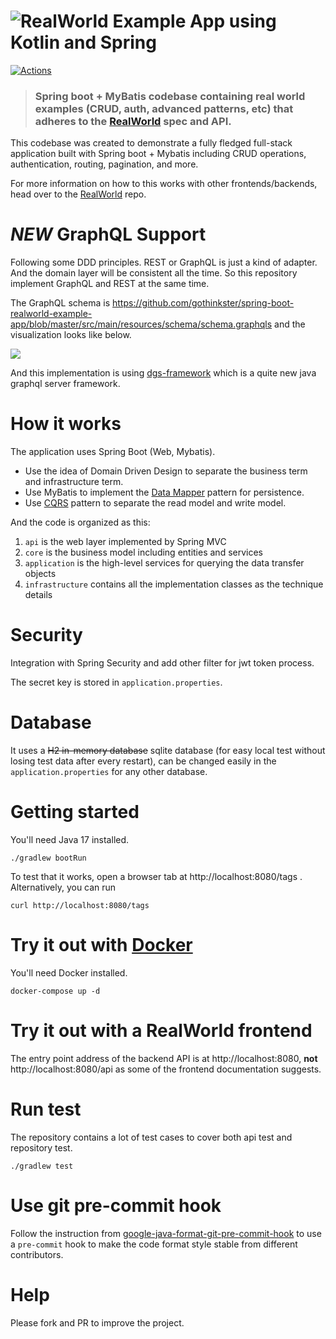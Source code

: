 # ![RealWorld Example App using Kotlin and Spring](example-logo.png)

[![Actions](https://github.com/gothinkster/spring-boot-realworld-example-app/workflows/Java%20CI/badge.svg)](https://github.com/gothinkster/spring-boot-realworld-example-app/actions)

> ### Spring boot + MyBatis codebase containing real world examples (CRUD, auth, advanced patterns, etc) that adheres to the [RealWorld](https://github.com/gothinkster/realworld-example-apps) spec and API.

This codebase was created to demonstrate a fully fledged full-stack application built with Spring boot + Mybatis
including CRUD operations, authentication, routing, pagination, and more.

For more information on how to this works with other frontends/backends, head over to
the [RealWorld](https://github.com/gothinkster/realworld) repo.

# *NEW* GraphQL Support

Following some DDD principles. REST or GraphQL is just a kind of adapter. And the domain layer will be consistent all
the time. So this repository implement GraphQL and REST at the same time.

The GraphQL schema
is https://github.com/gothinkster/spring-boot-realworld-example-app/blob/master/src/main/resources/schema/schema.graphqls
and the visualization looks like below.

![](graphql-schema.png)

And this implementation is using [dgs-framework](https://github.com/Netflix/dgs-framework) which is a quite new java
graphql server framework.

# How it works

The application uses Spring Boot (Web, Mybatis).

* Use the idea of Domain Driven Design to separate the business term and infrastructure term.
* Use MyBatis to implement the [Data Mapper](https://martinfowler.com/eaaCatalog/dataMapper.html) pattern for
  persistence.
* Use [CQRS](https://martinfowler.com/bliki/CQRS.html) pattern to separate the read model and write model.

And the code is organized as this:

1. `api` is the web layer implemented by Spring MVC
2. `core` is the business model including entities and services
3. `application` is the high-level services for querying the data transfer objects
4. `infrastructure`  contains all the implementation classes as the technique details

# Security

Integration with Spring Security and add other filter for jwt token process.

The secret key is stored in `application.properties`.

# Database

It uses a ~~H2 in-memory database~~ sqlite database (for easy local test without losing test data after every restart),
can be changed easily in the `application.properties` for any other database.

# Getting started

You'll need Java 17 installed.

    ./gradlew bootRun

To test that it works, open a browser tab at http://localhost:8080/tags .  
Alternatively, you can run

    curl http://localhost:8080/tags

# Try it out with [Docker](https://www.docker.com/)

You'll need Docker installed.

	docker-compose up -d

# Try it out with a RealWorld frontend

The entry point address of the backend API is at http://localhost:8080, **not** http://localhost:8080/api as some of the
frontend documentation suggests.

# Run test

The repository contains a lot of test cases to cover both api test and repository test.

    ./gradlew test

# Use git pre-commit hook

Follow the instruction
from [google-java-format-git-pre-commit-hook](https://github.com/a1exsh/google-java-format-git-pre-commit-hook) to use
a `pre-commit` hook to make the code format style stable from different contributors.

# Help

Please fork and PR to improve the project.
